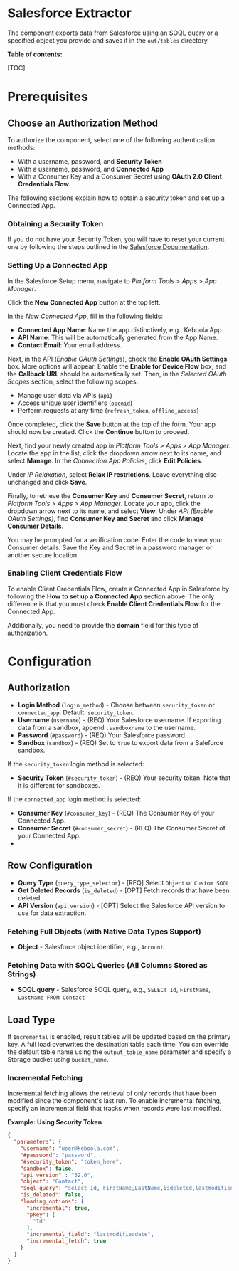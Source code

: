 # Salesforce Extractor

The component exports data from Salesforce using an SOQL query or a specified object you provide 
and saves it in the `out/tables` directory.

**Table of contents:**  
  
[TOC]
# Prerequisites 

## Choose an Authorization Method

To authorize the component, select one of the following authentication methods:
* With a username, password, and **Security Token** 
* With a username, password, and **Connected App** 
* With a Consumer Key and a Consumer Secret using **OAuth 2.0 Client Credentials Flow**

The following sections explain how to obtain a security token and set up a Connected App.

### Obtaining a Security Token

If you do not have your Security Token, you will have to reset your current one by following the steps outlined in the
[Salesforce Documentation](https://help.salesforce.com/s/articleView?id=sf.user_security_token.htm&type=5).

### Setting Up a Connected App

In the Salesforce Setup menu, navigate to *Platform Tools* > *Apps* > *App Manager*.

Click the **New Connected App** button at the top left.

In the *New Connected App*, fill in the following fields:

* **Connected App Name**: Name the app distinctively, e.g., Keboola App.
* **API Name**:  This will be automatically generated from the App Name.
* **Contact Email**: Your email address.

Next, in the API (*Enable OAuth Settings*), check the **Enable OAuth Settings** box. More options will appear. Enable the 
**Enable for Device Flow** box, and the **Callback URL** should be automatically set. Then, in the 
*Selected OAuth Scopes* section, select the following scopes:

*  Manage user data via APIs (`api`)
*  Access unique user identifiers (`openid`)
*  Perform requests at any time (`refresh_token`, `offline_access`)

Once completed, click the **Save** button at the top of the form. Your app should now be created. Click the **Continue**
button to proceed.

Next, find your newly created app in  *Platform Tools > Apps > App Manager*. Locate the app in the list, click the dropdown arrow next to its name,
and select **Manage**. In the *Connection App Policies*, click **Edit Policies**.

Under *IP Relaxation*, select **Relax IP restrictions**.
Leave everything else unchanged and click **Save**.

Finally, to retrieve the **Consumer Key** and **Consumer Secret**, return to *Platform Tools > Apps > App Manager*. Locate your app,
click the dropdown arrow next to its name, and select **View**.
Under *API (Enable OAuth Settings)*, find **Consumer Key and Secret** and click **Manage Consumer Details**.

You may be prompted for a verification code. Enter the code to view your Consumer details. Save the Key and Secret in a password manager or another secure location.

### Enabling Client Credentials Flow

To enable Client Credentials Flow, create a Connected App in Salesforce by following the **How to set up a Connected App** section above.
The only difference is that you must check **Enable Client Credentials Flow** for the Connected App.

Additionally, you need to provide the **domain** field for this type of authorization.

# Configuration

## Authorization

- **Login Method** (`login_method`) - Choose between `security_token` or `connected_app`. Default: `security_token`.
- **Username** (`username`) - (REQ) Your Salesforce username. If exporting data from a sandbox, append `.sandboxname` to the username.
- **Password** (`#password`) - (REQ) Your Salesforce password.
- **Sandbox** (`sandbox`) - (REQ) Set to `true` to export data from a Saleforce sandbox.

If the `security_token` login method is selected:
- **Security Token** (`#security_token`) - (REQ) Your security token. Note that it is different for sandboxes.

If the `connected_app` login method is selected:
- **Consumer Key** (`#consumer_key`) - (REQ) The Consumer Key of your Connected App.
- **Consumer Secret** (`#consumer_secret`) - (REQ) The Consumer Secret of your Connected App.
- 
## Row Configuration
 - **Query Type** (`query_type_selector`) - [REQ] Select `Object` or `Custom SOQL`.
 - **Get Deleted Records** (`is_deleted`) - [OPT] Fetch records that have been deleted.
 - **API Version** (`api_version`) - [OPT] Select the Salesforce API version to use for data extraction.

### Fetching Full Objects (with Native Data Types Support)

- **Object** - Salesforce object identifier, e.g., `Account`.

### Fetching Data with SOQL Queries (All Columns Stored as Strings)

- **SOQL query** - Salesforce SOQL query, e.g., `SELECT Id`, `FirstName`, `LastName FROM Contact`

## Load Type
If `Incremental` is enabled, result tables will be updated based on the primary key. 
A full load overwrites the destination table each time. 
You can override the default table name using the `output_table_name` parameter and specify a Storage bucket using `bucket_name`.

### Incremental Fetching 

Incremental fetching allows the retrieval of only records that have been modified since the component's last run. 
To enable incremental fetching, specify an incremental field that tracks when records were last modified.

**Example: Using Security Token**

```json
{
  "parameters": {
    "username": "user@keboola.com",
    "#password": "password",
    "#security_token": "token_here",
    "sandbox": false,
    "api_version" : "52.0",
    "object": "Contact",
    "soql_query": "select Id, FirstName,LastName,isdeleted,lastmodifieddate from Contact",
    "is_deleted": false,
    "loading_options": {
      "incremental": true,
      "pkey": [
        "Id"
      ],
      "incremental_field": "lastmodifieddate",
      "incremental_fetch": true
    }
  }
}
```


